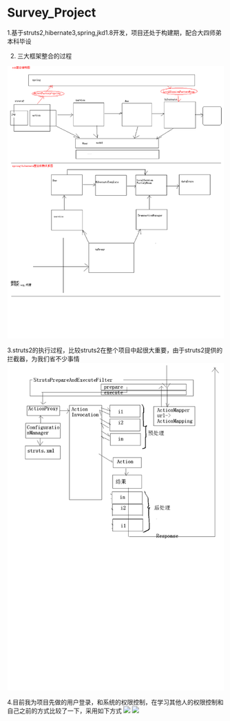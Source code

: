 # Survey_Project
1.基于struts2,hibernate3,spring,jkd1.8开发，项目还处于构建期，配合大四师弟本科毕设

2. 三大框架整合的过程

 ![](https://github.com/zhansnjust/Survey_Project/blob/master/info/ssh%E6%95%B4%E5%90%88.bmp)

3.struts2的执行过程，比较struts2在整个项目中起很大重要，由于struts2提供的拦截器，为我们省不少事情
 ![](https://github.com/zhansnjust/Survey_Project/blob/master/info/struts2%E6%B5%81%E7%A8%8B.bmp)
 
4.目前我为项目先做的用户登录，和系统的权限控制，在学习其他人的权限控制和自己之前的方式比较了一下，采用如下方式
 ![](https://github.com/zhansnjust/Survey_Project/blob/master/info/%E6%9D%83%E9%99%90%E5%88%86%E6%9E%90.bmp)
 ![](https://github.com/zhansnjust/Survey_Project/blob/master/info/%E6%9D%83%E9%99%90%E4%BD%8D%E5%92%8C%E6%9D%83%E9%99%90%E7%A0%81.bmp)
